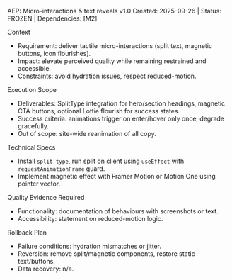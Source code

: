 AEP: Micro-interactions & text reveals v1.0
Created: 2025-09-26 | Status: FROZEN | Dependencies: [M2]

Context
- Requirement: deliver tactile micro-interactions (split text, magnetic buttons, icon flourishes).
- Impact: elevate perceived quality while remaining restrained and accessible.
- Constraints: avoid hydration issues, respect reduced-motion.

Execution Scope
- Deliverables: SplitType integration for hero/section headings, magnetic CTA buttons, optional Lottie flourish for success states.
- Success criteria: animations trigger on enter/hover only once, degrade gracefully.
- Out of scope: site-wide reanimation of all copy.

Technical Specs
- Install `split-type`, run split on client using `useEffect` with `requestAnimationFrame` guard.
- Implement magnetic effect with Framer Motion or Motion One using pointer vector.

Quality Evidence Required
- Functionality: documentation of behaviours with screenshots or text.
- Accessibility: statement on reduced-motion logic.

Rollback Plan
- Failure conditions: hydration mismatches or jitter.
- Reversion: remove split/magnetic components, restore static text/buttons.
- Data recovery: n/a.
